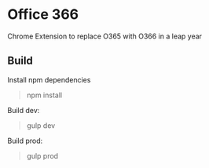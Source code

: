 # Office 366
Chrome Extension to replace O365 with O366 in a leap year

## Build

Install npm dependencies
> npm install

Build dev:

> gulp dev

Build prod:

> gulp prod